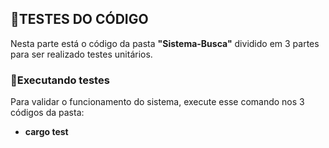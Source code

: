## 🧪TESTES DO CÓDIGO

Nesta parte está o código da pasta **"Sistema-Busca"** dividido em 3 partes para ser realizado testes unitários.

### 🚨Executando testes

Para validar o funcionamento do sistema, execute esse comando nos 3 códigos da pasta:

- **cargo test**